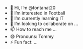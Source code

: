 - 👋 Hi, I’m @fontanat20
- 👀 I’m interested in Football
- 🌱 I’m currently learning IT
- 💞️ I’m looking to collaborate on ...
- 📫 How to reach me ...
- 😄 Pronouns: Tommy
- ⚡ Fun fact: ...

<!---
fontanat20/fontanat20 is a ✨ special ✨ repository because its `README.md` (this file) appears on your GitHub profile.
You can click the Preview link to take a look at your changes.
--->

